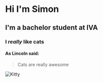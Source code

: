 # Hi I'm Simon

## I'm a bachelor student at IVA

### I *really* like cats

#### As Lincoln said:
> Cats are really awesome
>

![Kitty](https://github.com/praqma-training/dst4l/blob/master/TheStudents/Kitty.png)

